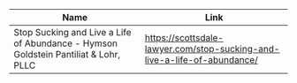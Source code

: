 | Name        | Link           | 
| ------------- | ------------ | 
| Stop Sucking and Live a Life of Abundance - Hymson Goldstein Pantiliat & Lohr, PLLC | https://scottsdale-lawyer.com/stop-sucking-and-live-a-life-of-abundance/ |
